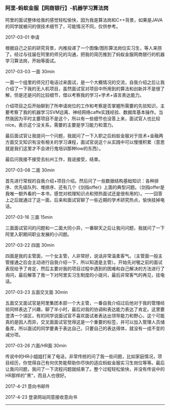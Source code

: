 ### 阿里-蚂蚁金服【网商银行】-机器学习算法岗

阿里的面试整体给我的感觉轻松愉快，因为我是算法岗和C++背景，如果是JAVA的同学就被问的很技术细节了，可能情况不同，仅供参考。

2017-03-01 申请

根据自己之前的研究背景，内推投递了一个图像/图形算法岗位实习生，等人来捞了。经过与往届在阿里的师兄的沟通，把我的简历推到了蚂蚁金服网商银行的机器学习算法岗，开始等面试。

2017-03-03 一面 30min

一面一个组里的师兄打电话过来面试，是一个大概情况的交流，自我介绍之后让我介绍了一下我的无人机项目，虽然面试官对项目中所用到的算法和创新并不是很了解，但是还是问的比较细节，借以考察我的学习+学术+语言表达能力。

介绍项目之后开始聊到了所申请岗位的工作和考察是否掌握所需要的先验知识，主要考察了我的机器学习SVM远离、神经网络caffe实践经验、数据库基本操作。当然我因为平时主要项目不是这个，所以有一些细节也没答上来，面试官人也比较nice，表示这个没关系，需要的主要是学习能力和潜力。

最后面试官让我提问一个问题，我就问了一下入职之后蚂蚁金服对于技术+金融两方面交叉知识有没有相关的学习课程，面试官说这个从实践中可以慢慢积累（意思就是我们这里才不会进行鬼培训那种low的东西）。

最后问我接不接受去杭州工作，我说接受，结束。

2017-03-08 二面 30min

首先进行常规的自我介绍+项目介绍。然后问了一些数据结构基础知识：各种排序、优先级队列、堆排序、还有几个《剑指offer》上面的典型问题。（剑指offer是我唯一额外看的一本书，感觉对梳理知识点和预热面试还是很有用的）。一一回答上之后就通过了这一面，后来和面试官聊了一些近期的学术研究热点，愉快挂掉电话。

2017-03-16 三面 15min

三面面试官问的问题和一二面大同小异，一番聊天之后让我问问题，我就问了一下阿里入职期间职业发展的小问题。

2017-03-22 四面 30min

四面是我的主管面，一个女主管，人非常好，说话非常温柔客气。（主管面一般主管接通之后会主动进行自我介绍一下，所以知道是主管）。开始先对喔之前的面试表现给予了肯定，然后主要对我的项目过程中遇到的困难和自己解决的方法进行了询问，最后解答了我一下对阿里实习生制度的小提问，最后非常客气的再见，挂电话。

2017-03-23 五面交叉面 30min

五面交叉面试官是阿里集团本部一个大主管，一番自我介绍过后他对于我的管理经验同样表达了兴趣，聊了半小时，最后对我的协调和表达能力表达了肯定。这里要澄清一个误区，有的同学说面试官不喜欢面试者表达出领导能力和野心，这个可能真的是因人而异，交叉面面试官觉得这是一个重要的标签，并可以加入管理人员储备库，所以面试的同学要勇于表达自己，只要自己的表达得体，就没有一成不变的减分项。

2017-03-26 六面/HR面 30min

传说中的HR小姐姐打来了电话，非常传统的问了我一些问题，比如家庭情况，项目经历，你觉得自己有何优势能帮助你尽快的适应蚂蚁金服实习生岗位等等。最后让我问问题，我问了一下流程问题就结束了。整个过程轻松愉快，并没有传说中的HR那样的"黑"，而且人也很好。

2017-4-21 意向书邮件

2017-4-23 登录网站同意接收意向书

---
